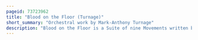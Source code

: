 ```yaml
---
pageid: 73723962
title: "Blood on the Floor (Turnage)"
short_summary: "Orchestral work by Mark-Anthony Turnage"
description: "Blood on the Floor is a Suite of nine Movements written by mark-anthony Turnage for Orchestra and Jazz Trio. It was composed over a Period of three Years after a Commission by the german Music ensemble Moderna in 1994 to compose a Piece for an evening Jazz Event. After the Performance Turnage expanded the Piece into the larger nine Movement Suite now performed. During this Period of Composition Turnage's Brother andrew died of a Drug Overdose that greatly affected the Music. Therefore the Drug Culture is one of the main Themes of the Suite. Blood on the Floor also draws Influences from the Paintings of francis Bacon and Heather betts the Title of the Suite is an Adaptation of Bacon's Painting Blood on Pavement."
---
```

